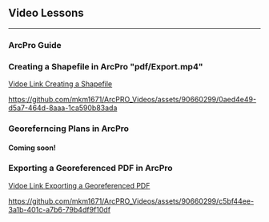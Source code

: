 ## Video Lessons

---

### ArcPro Guide


### Creating a Shapefile in ArcPro "pdf/Export.mp4" 
[Vidoe Link Creating a Shapefile](/pdf/ShapeFile.mp4)


https://github.com/mkm1671/ArcPRO_Videos/assets/90660299/0aed4e49-d5a7-464d-8aaa-1ca590b83ada

### Georeferncing Plans in ArcPro 

#### Coming soon! 

### Exporting a Georeferenced PDF in ArcPro 

[Vidoe Link Exporting a Georeferenced PDF](/pdf/Export.mp4)


https://github.com/mkm1671/ArcPRO_Videos/assets/90660299/c5bf44ee-3a1b-401c-a7b6-79b4df9f10df



<!-- Remove above link if you don't want to attibute -->
